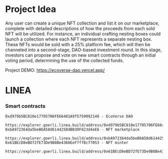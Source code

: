 # Project Idea

Any user can create a unique NFT collection and list it on our marketplace, complete with detailed descriptions of how the proceeds from each sold NFT will be utilized. For instance, an individual crafting nesting boxes could launch a collection where each NFT represents a separate nesting box. These NFTs would be sold with a 25% platform fee, which will then be channeled into a second-stage, DAO-based investment round. In this stage, investors can propose and vote on new smart contracts through an initial voting period, determining the use of the collected funds.

Project DEMO: https://ecoverse-dao.vercel.app/

# LINEA

### Smart contracts
    0xd979b5BC810e17705706FE66401A9f5759092148 - EcoVerse DAO
        https://explorer.goerli.linea.build/address/0xd979b5BC810e17705706FE66401A9f5759092148
    0xbA972364da5beB6A58d6144258dBB30F823d4eE6 - NFT marketplace 
        https://explorer.goerli.linea.build/address/0xbA972364da5beB6A58d6144258dBB30F823d4eE6
    0x61BEcD8eBD72fE73De9B8Be4368EeF7f78c77053 - NFT minter
        https://explorer.goerli.linea.build/address/0x61BEcD8eBD72fE73De9B8Be4368EeF7f78c77053
